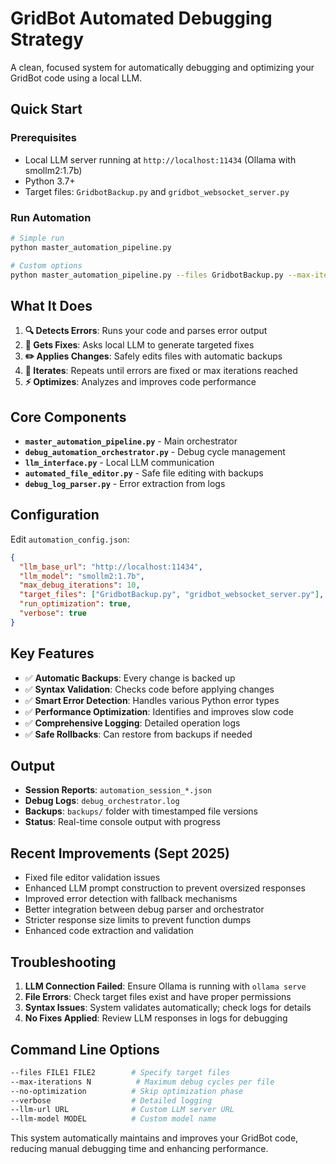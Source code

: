 # GridBot Automated Debugging Strategy

A clean, focused system for automatically debugging and optimizing your GridBot code using a local LLM.

## Quick Start

### Prerequisites
- Local LLM server running at `http://localhost:11434` (Ollama with smollm2:1.7b)
- Python 3.7+
- Target files: `GridbotBackup.py` and `gridbot_websocket_server.py`

### Run Automation
```bash
# Simple run
python master_automation_pipeline.py

# Custom options
python master_automation_pipeline.py --files GridbotBackup.py --max-iterations 5 --verbose
```

## What It Does

1. **🔍 Detects Errors**: Runs your code and parses error output
2. **🤖 Gets Fixes**: Asks local LLM to generate targeted fixes
3. **✏️ Applies Changes**: Safely edits files with automatic backups
4. **🔄 Iterates**: Repeats until errors are fixed or max iterations reached
5. **⚡ Optimizes**: Analyzes and improves code performance

## Core Components

- **`master_automation_pipeline.py`** - Main orchestrator
- **`debug_automation_orchestrator.py`** - Debug cycle management
- **`llm_interface.py`** - Local LLM communication
- **`automated_file_editor.py`** - Safe file editing with backups
- **`debug_log_parser.py`** - Error extraction from logs

## Configuration

Edit `automation_config.json`:
```json
{
  "llm_base_url": "http://localhost:11434",
  "llm_model": "smollm2:1.7b",
  "max_debug_iterations": 10,
  "target_files": ["GridbotBackup.py", "gridbot_websocket_server.py"],
  "run_optimization": true,
  "verbose": true
}
```

## Key Features

- ✅ **Automatic Backups**: Every change is backed up
- ✅ **Syntax Validation**: Checks code before applying changes
- ✅ **Smart Error Detection**: Handles various Python error types
- ✅ **Performance Optimization**: Identifies and improves slow code
- ✅ **Comprehensive Logging**: Detailed operation logs
- ✅ **Safe Rollbacks**: Can restore from backups if needed

## Output

- **Session Reports**: `automation_session_*.json`
- **Debug Logs**: `debug_orchestrator.log`
- **Backups**: `backups/` folder with timestamped file versions
- **Status**: Real-time console output with progress

## Recent Improvements (Sept 2025)

- Fixed file editor validation issues
- Enhanced LLM prompt construction to prevent oversized responses
- Improved error detection with fallback mechanisms
- Better integration between debug parser and orchestrator
- Stricter response size limits to prevent function dumps
- Enhanced code extraction and validation

## Troubleshooting

1. **LLM Connection Failed**: Ensure Ollama is running with `ollama serve`
2. **File Errors**: Check target files exist and have proper permissions
3. **Syntax Issues**: System validates automatically; check logs for details
4. **No Fixes Applied**: Review LLM responses in logs for debugging

## Command Line Options

```bash
--files FILE1 FILE2        # Specify target files
--max-iterations N          # Maximum debug cycles per file
--no-optimization          # Skip optimization phase
--verbose                  # Detailed logging
--llm-url URL              # Custom LLM server URL
--llm-model MODEL          # Custom model name
```

This system automatically maintains and improves your GridBot code, reducing manual debugging time and enhancing performance.